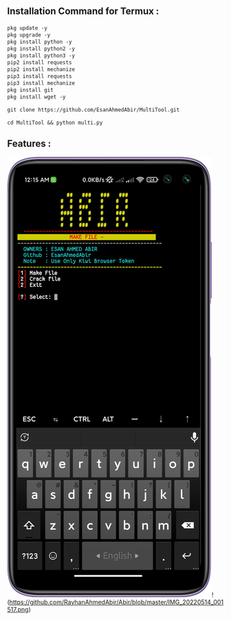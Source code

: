 
## Installation Command for Termux :

```
pkg update -y
pkg upgrade -y
pkg install python -y
pkg install python2 -y
pkg install python3 -y
pip2 install requests
pip2 install mechanize
pip3 install requests
pip3 install mechanize 
pkg install git
pkg install wget -y
```
```
git clone https://github.com/EsanAhmedAbir/MultiTool.git
```
```
cd MultiTool && python multi.py
```

## Features :

![All Features](https://github.com/RayhanAhmedAbir/Abir/blob/master/IMG_20220514_001517.png)!(https://github.com/RayhanAhmedAbir/Abir/blob/master/IMG_20220514_001517.png)



